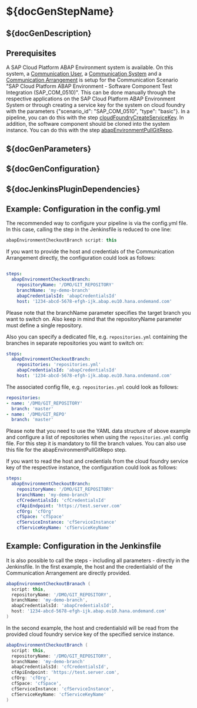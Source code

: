 # ${docGenStepName}

## ${docGenDescription}

## Prerequisites

A SAP Cloud Platform ABAP Environment system is available.
On this system, a [Communication User](https://help.sap.com/viewer/65de2977205c403bbc107264b8eccf4b/Cloud/en-US/0377adea0401467f939827242c1f4014.html), a [Communication System](https://help.sap.com/viewer/65de2977205c403bbc107264b8eccf4b/Cloud/en-US/1bfe32ae08074b7186e375ab425fb114.html) and a [Communication Arrangement](https://help.sap.com/viewer/65de2977205c403bbc107264b8eccf4b/Cloud/en-US/a0771f6765f54e1c8193ad8582a32edb.html) is setup for the Communication Scenario "SAP Cloud Platform ABAP Environment - Software Component Test Integration (SAP_COM_0510)". This can be done manually through the respective applications on the SAP Cloud Platform ABAP Environment System or through creating a service key for the system on cloud foundry with the parameters {"scenario_id": "SAP_COM_0510", "type": "basic"}. In a pipeline, you can do this with the step [cloudFoundryCreateServiceKey](https://sap.github.io/jenkins-library/steps/cloudFoundryCreateServiceKey/). In addition, the software component should be cloned into the system instance. You can do this with the step [abapEnvironmentPullGitRepo](https://sap.github.io/jenkins-library/steps/abapEnvironmentPullGitRepo/).

## ${docGenParameters}

## ${docGenConfiguration}

## ${docJenkinsPluginDependencies}

## Example: Configuration in the config.yml

The recommended way to configure your pipeline is via the config.yml file. In this case, calling the step in the Jenkinsfile is reduced to one line:

```groovy
abapEnvironmentCheckoutBranch script: this
```

If you want to provide the host and credentials of the Communication Arrangement directly, the configuration could look as follows:

```yaml

steps:
  abapEnvironmentCheckoutBranch:
    repositoryName: '/DMO/GIT_REPOSITORY'
    branchName: 'my-demo-branch'
    abapCredentialsId: 'abapCredentialsId'
    host: '1234-abcd-5678-efgh-ijk.abap.eu10.hana.ondemand.com'
```

Please note that the branchName parameter specifies the target branch you want to switch on. Also keep in mind that the repositoryName parameter must define a single repository.

Also you can specify a dedicated file, e.g. `repositories.yml` containing the branches in separate repositories you want to switch on:

```yaml
steps:
  abapEnvironmentCheckoutBranch:
    repositories: 'repositories.yml'
    abapCredentialsId: 'abapCredentialsId'
    host: '1234-abcd-5678-efgh-ijk.abap.eu10.hana.ondemand.com'
```

The associated config file, e.g. `repositories.yml` could look as follows:

```yaml
repositories:
- name: '/DMO/GIT_REPOSITORY'
  branch: 'master'
- name: '/DMO/GIT_REPO'
  branch: 'master'
```

Please note that you need to use the YAML data structure of above example and configure a list of repositories when using the `repositories.yml` config file.
For this step it is mandatory to fill the branch values. You can also use this file for the abapEnvironmentPullGitRepo step.

If you want to read the host and credentials from the cloud foundry service key of the respective instance, the configuration could look as follows:

```yaml
steps:
  abapEnvironmentCheckoutBranch:
    repositoryName: '/DMO/GIT_REPOSITORY'
    branchName: 'my-demo-branch'
    cfCredentialsId: 'cfCredentialsId'
    cfApiEndpoint: 'https://test.server.com'
    cfOrg: 'cfOrg'
    cfSpace: 'cfSpace'
    cfServiceInstance: 'cfServiceInstance'
    cfServiceKeyName: 'cfServiceKeyName'
```

## Example: Configuration in the Jenkinsfile

It is also possible to call the steps - including all parameters - directly in the Jenkinsfile.
In the first example, the host and the credentialsId of the Communication Arrangement are directly provided.

```groovy
abapEnvironmentCheckoutBranach (
  script: this,
  repositoryName: '/DMO/GIT_REPOSITORY',
  branchName: 'my-demo-branch',
  abapCredentialsId: 'abapCredentialsId',
  host: '1234-abcd-5678-efgh-ijk.abap.eu10.hana.ondemand.com'
)
```

In the second example, the host and credentialsId will be read from the provided cloud foundry service key of the specified service instance.

```groovy
abapEnvironmentCheckoutBranch (
  script: this,
  repositoryName: '/DMO/GIT_REPOSITORY',
  branchName: 'my-demo-branch'
  abapCredentialsId: 'cfCredentialsId',
  cfApiEndpoint: 'https://test.server.com',
  cfOrg: 'cfOrg',
  cfSpace: 'cfSpace',
  cfServiceInstance: 'cfServiceInstance',
  cfServiceKeyName: 'cfServiceKeyName'
)
```
